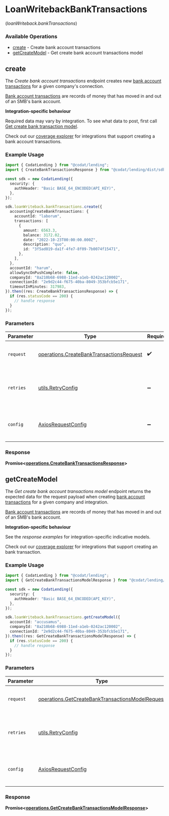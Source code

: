 # LoanWritebackBankTransactions
(*loanWriteback.bankTransactions*)

### Available Operations

* [create](#create) - Create bank account transactions
* [getCreateModel](#getcreatemodel) - Get create bank account transactions model

## create

The *Create bank account transactions* endpoint creates new [bank account transactions](https://docs.codat.io/lending-api#/schemas/BankTransactions) for a given company's connection.

[Bank account transactions](https://docs.codat.io/lending-api#/schemas/BankTransactions) are records of money that has moved in and out of an SMB's bank account.

**Integration-specific behaviour**

Required data may vary by integration. To see what data to post, first call [Get create bank transaction model](https://docs.codat.io/lending-api#/operations/get-create-bankTransactions-model).

Check out our [coverage explorer](https://knowledge.codat.io/supported-features/accounting?view=tab-by-data-type&dataType=bankTransactions) for integrations that support creating a bank account transactions.


### Example Usage

```typescript
import { CodatLending } from "@codat/lending";
import { CreateBankTransactionsResponse } from "@codat/lending/dist/sdk/models/operations";

const sdk = new CodatLending({
  security: {
    authHeader: "Basic BASE_64_ENCODED(API_KEY)",
  },
});

sdk.loanWriteback.bankTransactions.create({
  accountingCreateBankTransactions: {
    accountId: "laborum",
    transactions: [
      {
        amount: 6563.3,
        balance: 3172.02,
        date: "2022-10-23T00:00:00.000Z",
        description: "quo",
        id: "3f5ad019-da1f-4fe7-8f09-7b0074f15471",
      },
    ],
  },
  accountId: "harum",
  allowSyncOnPushComplete: false,
  companyId: "8a210b68-6988-11ed-a1eb-0242ac120002",
  connectionId: "2e9d2c44-f675-40ba-8049-353bfcb5e171",
  timeoutInMinutes: 317983,
}).then((res: CreateBankTransactionsResponse) => {
  if (res.statusCode == 200) {
    // handle response
  }
});
```

### Parameters

| Parameter                                                                                            | Type                                                                                                 | Required                                                                                             | Description                                                                                          |
| ---------------------------------------------------------------------------------------------------- | ---------------------------------------------------------------------------------------------------- | ---------------------------------------------------------------------------------------------------- | ---------------------------------------------------------------------------------------------------- |
| `request`                                                                                            | [operations.CreateBankTransactionsRequest](../../models/operations/createbanktransactionsrequest.md) | :heavy_check_mark:                                                                                   | The request object to use for the request.                                                           |
| `retries`                                                                                            | [utils.RetryConfig](../../models/utils/retryconfig.md)                                               | :heavy_minus_sign:                                                                                   | Configuration to override the default retry behavior of the client.                                  |
| `config`                                                                                             | [AxiosRequestConfig](https://axios-http.com/docs/req_config)                                         | :heavy_minus_sign:                                                                                   | Available config options for making requests.                                                        |


### Response

**Promise<[operations.CreateBankTransactionsResponse](../../models/operations/createbanktransactionsresponse.md)>**


## getCreateModel

The *Get create bank account transactions model* endpoint returns the expected data for the request payload when creating [bank account transactions](https://docs.codat.io/lending-api#/schemas/BankTransactions) for a given company and integration.

[Bank account transactions](https://docs.codat.io/lending-api#/schemas/BankTransactions) are records of money that has moved in and out of an SMB's bank account.

**Integration-specific behaviour**

See the *response examples* for integration-specific indicative models.

Check out our [coverage explorer](https://knowledge.codat.io/supported-features/accounting?view=tab-by-data-type&dataType=bankTransactions) for integrations that support creating an bank transaction.


### Example Usage

```typescript
import { CodatLending } from "@codat/lending";
import { GetCreateBankTransactionsModelResponse } from "@codat/lending/dist/sdk/models/operations";

const sdk = new CodatLending({
  security: {
    authHeader: "Basic BASE_64_ENCODED(API_KEY)",
  },
});

sdk.loanWriteback.bankTransactions.getCreateModel({
  accountId: "accusamus",
  companyId: "8a210b68-6988-11ed-a1eb-0242ac120002",
  connectionId: "2e9d2c44-f675-40ba-8049-353bfcb5e171",
}).then((res: GetCreateBankTransactionsModelResponse) => {
  if (res.statusCode == 200) {
    // handle response
  }
});
```

### Parameters

| Parameter                                                                                                            | Type                                                                                                                 | Required                                                                                                             | Description                                                                                                          |
| -------------------------------------------------------------------------------------------------------------------- | -------------------------------------------------------------------------------------------------------------------- | -------------------------------------------------------------------------------------------------------------------- | -------------------------------------------------------------------------------------------------------------------- |
| `request`                                                                                                            | [operations.GetCreateBankTransactionsModelRequest](../../models/operations/getcreatebanktransactionsmodelrequest.md) | :heavy_check_mark:                                                                                                   | The request object to use for the request.                                                                           |
| `retries`                                                                                                            | [utils.RetryConfig](../../models/utils/retryconfig.md)                                                               | :heavy_minus_sign:                                                                                                   | Configuration to override the default retry behavior of the client.                                                  |
| `config`                                                                                                             | [AxiosRequestConfig](https://axios-http.com/docs/req_config)                                                         | :heavy_minus_sign:                                                                                                   | Available config options for making requests.                                                                        |


### Response

**Promise<[operations.GetCreateBankTransactionsModelResponse](../../models/operations/getcreatebanktransactionsmodelresponse.md)>**

